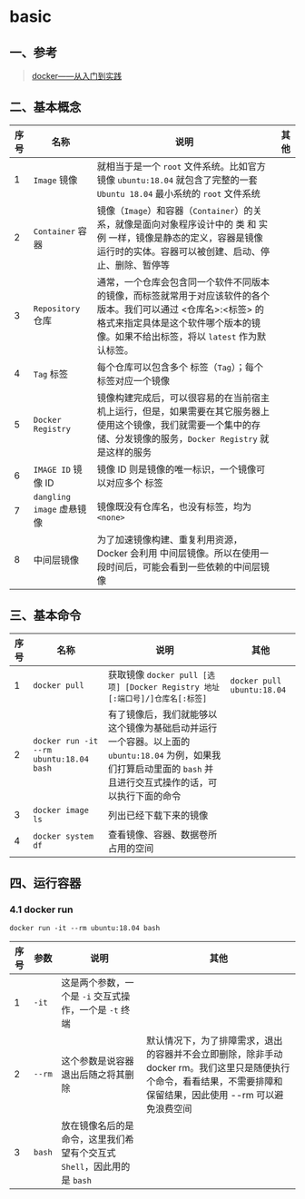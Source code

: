 # basic

## 一、参考

> [docker——从入门到实践](https://yeasy.gitbook.io/docker_practice/)


## 二、基本概念

|序号|名称|说明|其他|
|---|---|---|---|
|1 | `Image` 镜像|就相当于是一个 `root` 文件系统。比如官方镜像 `ubuntu:18.04` 就包含了完整的一套 `Ubuntu 18.04` 最小系统的 `root` 文件系统||
|2|`Container` 容器|镜像（`Image`）和容器（`Container`）的关系，就像是面向对象程序设计中的 类 和 实例 一样，镜像是静态的定义，容器是镜像运行时的实体。容器可以被创建、启动、停止、删除、暂停等||
|3|`Repository` 仓库|通常，一个仓库会包含同一个软件不同版本的镜像，而标签就常用于对应该软件的各个版本。我们可以通过 <仓库名>:<标签> 的格式来指定具体是这个软件哪个版本的镜像。如果不给出标签，将以 `latest` 作为默认标签。||
|4| `Tag` 标签|每个仓库可以包含多个 标签（`Tag`）；每个标签对应一个镜像||
|5| `Docker Registry`| 镜像构建完成后，可以很容易的在当前宿主机上运行，但是，如果需要在其它服务器上使用这个镜像，我们就需要一个集中的存储、分发镜像的服务，`Docker Registry` 就是这样的服务||
|6| `IMAGE ID` 镜像 ID|镜像 ID 则是镜像的唯一标识，一个镜像可以对应多个 标签||
|7 |`dangling image` 虚悬镜像|镜像既没有仓库名，也没有标签，均为 `<none>`||
|8| 中间层镜像| 为了加速镜像构建、重复利用资源，Docker 会利用 中间层镜像。所以在使用一段时间后，可能会看到一些依赖的中间层镜像||

## 三、基本命令

|序号|名称|说明|其他|
|---|---|---|---|
|1| `docker pull` | 获取镜像 `docker pull [选项] [Docker Registry 地址[:端口号]/]仓库名[:标签]`|`docker pull ubuntu:18.04`|
|2| `docker run -it --rm ubuntu:18.04 bash`| 有了镜像后，我们就能够以这个镜像为基础启动并运行一个容器。以上面的 `ubuntu:18.04` 为例，如果我们打算启动里面的 `bash` 并且进行交互式操作的话，可以执行下面的命令||
|3| `docker image ls`|列出已经下载下来的镜像 ||
|4 |`docker system df`|查看镜像、容器、数据卷所占用的空间||


## 四、运行容器

### 4.1 docker run

`docker run -it --rm ubuntu:18.04 bash`

|序号|参数|说明|其他|
|---|---|---|---|
|1 | `-it`| 这是两个参数，一个是 `-i` 交互式操作，一个是 `-t` 终端||
|2| `--rm` | 这个参数是说容器退出后随之将其删除|默认情况下，为了排障需求，退出的容器并不会立即删除，除非手动 docker rm。我们这里只是随便执行个命令，看看结果，不需要排障和保留结果，因此使用 --rm 可以避免浪费空间|
|3| `bash`| 放在镜像名后的是 命令，这里我们希望有个交互式`Shell`，因此用的是 `bash`||


